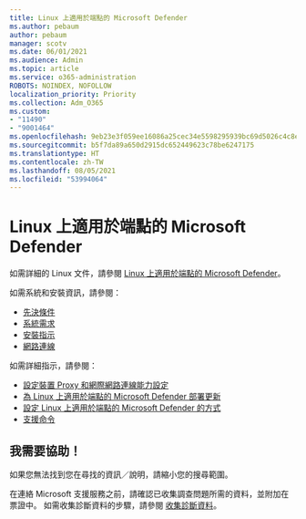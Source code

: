 ```yaml
---
title: Linux 上適用於端點的 Microsoft Defender
ms.author: pebaum
author: pebaum
manager: scotv
ms.date: 06/01/2021
ms.audience: Admin
ms.topic: article
ms.service: o365-administration
ROBOTS: NOINDEX, NOFOLLOW
localization_priority: Priority
ms.collection: Adm_O365
ms.custom:
- "11490"
- "9001464"
ms.openlocfilehash: 9eb23e3f059ee16086a25cec34e5598295939bc69d5026c4c8e4d51eddd0e54b
ms.sourcegitcommit: b5f7da89a650d2915dc652449623c78be6247175
ms.translationtype: HT
ms.contentlocale: zh-TW
ms.lasthandoff: 08/05/2021
ms.locfileid: "53994064"
---
```

# <a name="microsoft-defender-for-endpoint-on-linux"></a>Linux 上適用於端點的 Microsoft Defender

如需詳細的 Linux 文件，請參閱 [Linux 上適用於端點的 Microsoft Defender](/microsoft-365/security/defender-endpoint/microsoft-defender-endpoint-linux)。

如需系統和安裝資訊，請參閱：

- [先決條件](/microsoft-365/security/defender-endpoint/microsoft-defender-endpoint-linux#prerequisites)
- [系統需求](/microsoft-365/security/defender-endpoint/microsoft-defender-endpoint-linux#system-requirements)
- [安裝指示](/microsoft-365/security/defender-endpoint/microsoft-defender-endpoint-linux#installation-instructions)
- [網路連線](/microsoft-365/security/defender-endpoint/microsoft-defender-endpoint-linux#network-connections)

如需詳細指示，請參閱：

- [設定裝置 Proxy 和網際網路連線能力設定](/microsoft-365/security/defender-endpoint/configure-proxy-internet#enable-access-to-microsoft-defender-atp-service-urls-in-the-proxy-server)
- [為 Linux 上適用於端點的 Microsoft Defender 部署更新](/microsoft-365/security/defender-endpoint/linux-updates)
- [設定 Linux 上適用於端點的 Microsoft Defender 的方式](/microsoft-365/security/defender-endpoint/microsoft-defender-endpoint-linux#how-to-configure-microsoft-defender-for-endpoint-on-linux)
- [支援命令](/microsoft-365/security/defender-endpoint/linux-resources#supported-commands)

## <a name="i-need-help"></a>我需要協助！

如果您無法找到您在尋找的資訊／說明，請縮小您的搜尋範圍。

在連絡 Microsoft 支援服務之前，請確認已收集調查問題所需的資料，並附加在票證中。 如需收集診斷資料的步驟，請參閱 [收集診斷資料](/microsoft-365/security/defender-endpoint/linux-resources#collect-diagnostic-information)。